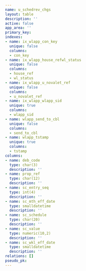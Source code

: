 ```yaml
---
name: u_schedrev_chgs
layout: table
description: ''
active: false
app_area: ''
primary_key: 
indexes:
- name: ix_wlapp_con_key
  unique: false
  columns:
  - con_key
- name: ix_wlapp_house_refwl_status
  unique: false
  columns:
  - house_ref
  - wl_status
- name: ix_wlapp_u_novalet_ref
  unique: false
  columns:
  - u_novalet_ref
- name: ix_wlapp_wlapp_sid
  unique: true
  columns:
  - wlapp_sid
- name: wlapp_send_to_cbl
  unique: false
  columns:
  - send_to_cbl
- name: wlapp_tstamp
  unique: true
  columns:
  - tstamp
columns:
- name: deb_code
  type: char(3)
  description: ''
- name: prop_ref
  type: char(12)
  description: ''
- name: sc_entry_seq
  type: int(4)
  description: ''
- name: sc_mth_eff_date
  type: smalldatetime
  description: ''
- name: sc_schedule
  type: char(20)
  description: ''
- name: sc_value
  type: numeric(10,2)
  description: ''
- name: sc_wkl_eff_date
  type: smalldatetime
  description: ''
relations: []
pseudo_pk: 
---
```


